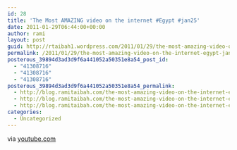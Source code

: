 ```yaml
---
id: 28
title: 'The Most AMAZING video on the internet #Egypt #jan25'
date: 2011-01-29T06:44:00+00:00
author: rami
layout: post
guid: http://rtaibah1.wordpress.com/2011/01/29/the-most-amazing-video-on-the-internet-egypt-jan25
permalink: /2011/01/29/the-most-amazing-video-on-the-internet-egypt-jan25/
posterous_39894d3ad3d9f6a441052a50351e8a54_post_id:
  - "41308716"
  - "41308716"
  - "41308716"
posterous_39894d3ad3d9f6a441052a50351e8a54_permalink:
  - http://blog.ramitaibah.com/the-most-amazing-video-on-the-internet-egypt
  - http://blog.ramitaibah.com/the-most-amazing-video-on-the-internet-egypt
  - http://blog.ramitaibah.com/the-most-amazing-video-on-the-internet-egypt
categories:
  - Uncategorized
---
```

<div class="posterous_bookmarklet_entry">
  <div class="posterous_quote_citation">
    via <a href="http://www.youtube.com/watch?v=ThvBJMzmSZI&feature=player_embedded">youtube.com</a>
  </div></p>
</div>